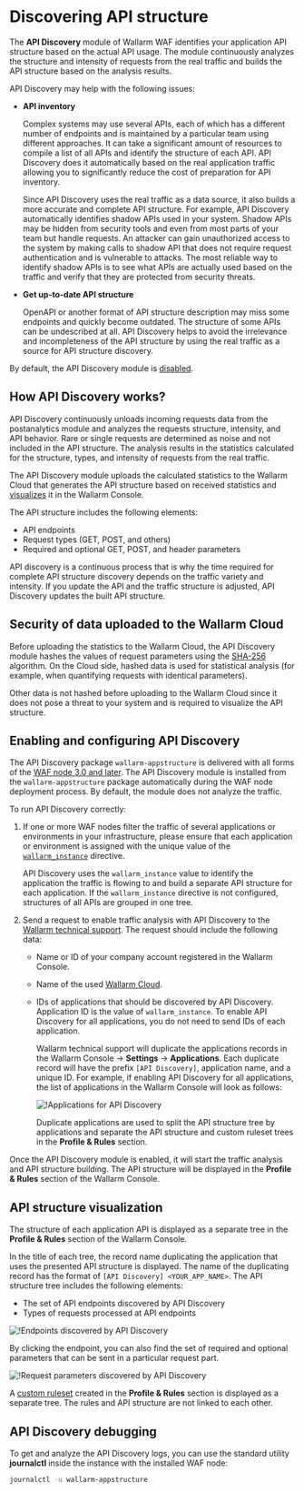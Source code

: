 # Discovering API structure

The **API Discovery** module of Wallarm WAF identifies your application API structure based on the actual API usage. The module continuously analyzes the structure and intensity of requests from the real traffic and builds the API structure based on the analysis results.

API Discovery may help with the following issues:

* **API inventory**

    Complex systems may use several APIs, each of which has a different number of endpoints and is maintained by a particular team using different approaches. It can take a significant amount of resources to compile a list of all APIs and identify the structure of each API. API Discovery does it automatically based on the real application traffic allowing you to significantly reduce the cost of preparation for API inventory.

    Since API Discovery uses the real traffic as a data source, it also builds a more accurate and complete API structure. For example, API Discovery automatically identifies shadow APIs used in your system. Shadow APIs may be hidden from security tools and even from most parts of your team but handle requests. An attacker can gain unauthorized access to the system by making calls to shadow API that does not require request authentication and is vulnerable to attacks. The most reliable way to identify shadow APIs is to see what APIs are actually used based on the traffic and verify that they are protected from security threats.

* **Get up-to-date API structure**

    OpenAPI or another format of API structure description may miss some endpoints and quickly become outdated. The structure of some APIs can be undescribed at all. API Discovery helps to avoid the irrelevance and incompleteness of the API structure by using the real traffic as a source for API structure discovery.

By default, the API Discovery module is [disabled](#enabling-and-configuring-api-discovery).

## How API Discovery works?

API Discovery continuously unloads incoming requests data from the postanalytics module and analyzes the requests structure, intensity, and API behavior. Rare or single requests are determined as noise and not included in the API structure. The analysis results in the statistics calculated for the structure, types, and intensity of requests from the real traffic.

The API Discovery module uploads the calculated statistics to the Wallarm Cloud that generates the API structure based on received statistics and [visualizes](#api-structure-visualization) it in the Wallarm Console.

The API structure includes the following elements:

* API endpoints
* Request types (GET, POST, and others)
* Required and optional GET, POST, and header parameters

API discovery is a continuous process that is why the time required for complete API structure discovery depends on the traffic variety and intensity. If you update the API and the traffic structure is adjusted, API Discovery updates the built API structure.

## Security of data uploaded to the Wallarm Cloud

Before uploading the statistics to the Wallarm Cloud, the API Discovery module hashes the values of request parameters using the [SHA-256](https://en.wikipedia.org/wiki/SHA-2) algorithm. On the Cloud side, hashed data is used for statistical analysis (for example, when quantifying requests with identical parameters).

Other data is not hashed before uploading to the Wallarm Cloud since it does not pose a threat to your system and is required to visualize the API structure.

## Enabling and configuring API Discovery

The API Discovery package `wallarm-appstructure` is delivered with all forms of the [WAF node 3.0 and later](../admin-en/supported-platforms.md). The API Discovery module is installed from the `wallarm-appstructure` package automatically during the WAF node deployment process. By default, the module does not analyze the traffic.

To run API Discovery correctly:

1. If one or more WAF nodes filter the traffic of several applications or environments in your infrastructure, please ensure that each application or environment is assigned with the unique value of the [`wallarm_instance`](../admin-en/configure-parameters-en.md#wallarm_instance) directive.

    API Discovery uses the `wallarm_instance` value to identify the application the traffic is flowing to and build a separate API structure for each application. If the `wallarm_instance` directive is not configured, structures of all APIs are grouped in one tree.
2. Send a request to enable traffic analysis with API Discovery to the [Wallarm technical support](mailto:support@wallarm.com). The request should include the following data:

    * Name or ID of your company account registered in the Wallarm Console.
    * Name of the used [Wallarm Cloud](overview.md#cloud).
    * IDs of applications that should be discovered by API Discovery. Application ID is the value of `wallarm_instance`. To enable API Discovery for all applications, you do not need to send IDs of each application.

        Wallarm technical support will duplicate the applications records in the Wallarm Console → **Settings** → **Applications**. Each duplicate record will have the prefix `[API Discovery]`, application name, and a unique ID. For example, if enabling API Discovery for all applications, the list of applications in the Wallarm Console will look as follows:

        ![!Applications for API Discovery](../images/about-wallarm-waf/api-discovery/apps-for-api-discovery.png)

        Duplicate applications are used to split the API structure tree by applications and separate the API structure and custom ruleset trees in the **Profile & Rules** section.

Once the API Discovery module is enabled, it will start the traffic analysis and API structure building. The API structure will be displayed in the **Profile & Rules** section of the Wallarm Console.

## API structure visualization

The structure of each application API is displayed as a separate tree in the **Profile & Rules** section of the Wallarm Console.

In the title of each tree, the record name duplicating the application that uses the presented API structure is displayed. The name of the duplicating record has the format of `[API Discovery] <YOUR_APP_NAME>`. The API structure tree includes the following elements:

* The set of API endpoints discovered by API Discovery
* Types of requests processed at API endpoints

![!Endpoints discovered by API Discovery](../images/about-wallarm-waf/api-discovery/discovered-api-endpoints.png)

By clicking the endpoint, you can also find the set of required and optional parameters that can be sent in a particular request part.

![!Request parameters discovered by API Discovery](../images/about-wallarm-waf/api-discovery/discovered-request-params.png)

A [custom ruleset](../user-guides/rules/intro.md) created in the **Profile & Rules** section is displayed as a separate tree. The rules and API structure are not linked to each other.

## API Discovery debugging

To get and analyze the API Discovery logs, you can use the standard utility **journalctl** inside the instance with the installed WAF node:

```bash
journalctl -u wallarm-appstructure
```